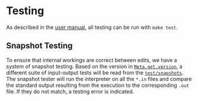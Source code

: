 # Testing

As described in the [user manual](user_manual.md), all testing can be run with `make test`.

## Snapshot Testing

To ensure that internal workings are correct between edits, we have a system of snapshot testing.
Based on the version in [`Meta.get.version`](../lib/meta.ml), a different suite of input-output tests will be read from the [`test/snapshots`](../test/snapshots/).
The snapshot tester will run the interpreter on all the `*.in` files and compare the standard output resulting from the execution to the corresponding `.out` file.
If they do not match, a testing error is indicated.
